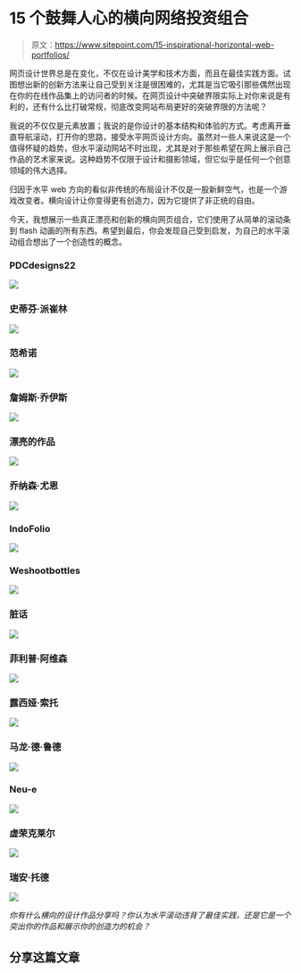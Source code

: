 # 15 个鼓舞人心的横向网络投资组合

> 原文：<https://www.sitepoint.com/15-inspirational-horizontal-web-portfolios/>

网页设计世界总是在变化，不仅在设计美学和技术方面，而且在最佳实践方面。试图想出新的创新方法来让自己受到关注是很困难的，尤其是当它吸引那些偶然出现在你的在线作品集上的访问者的时候。在网页设计中突破界限实际上对你来说是有利的，还有什么比打破常规，彻底改变网站布局更好的突破界限的方法呢？

我说的不仅仅是元素放置；我说的是你设计的基本结构和体验的方式。考虑离开垂直导航滚动，打开你的思路，接受水平网页设计方向。虽然对一些人来说这是一个值得怀疑的趋势，但水平滚动网站不时出现，尤其是对于那些希望在网上展示自己作品的艺术家来说。这种趋势不仅限于设计和摄影领域，但它似乎是任何一个创意领域的伟大选择。

归因于水平 web 方向的看似非传统的布局设计不仅是一股新鲜空气，也是一个游戏改变者。横向设计让你变得更有创造力，因为它提供了非正统的自由。

今天，我想展示一些真正漂亮和创新的横向网页组合，它们使用了从简单的滚动条到 flash 动画的所有东西。希望到最后，你会发现自己受到启发，为自己的水平滚动组合想出了一个创造性的概念。

### PDCdesigns22

[![](img/5ea0135ce787e26e75dd9d962221a2a9.png)](http://www.pdcdesigns22.com/)

### 史蒂芬·派崔林

[![](img/54a1940890810b77ce9386dd4b658c44.png)](http://tartelin.com/)

### 范希诺

[![](img/fe4825001e43ec3e756f2cc86ec68149.png)](http://fancyrhino.com/)

### 詹姆斯·乔伊斯

[![](img/ec4c8c586a835c639ac2e64303d10e27.png)](http://www.jamesjoyce.co.uk/)

### 漂亮的作品

[![](img/87d57f36a250956c34ae2fddfe54a88e.png)](http://www.prettyproduction.com/)

### 乔纳森·尤恩

[![](img/6eb9e716bb33a2a7616d01c56a5d4ddf.png)](http://www.jonathanyuen.com/_main.html)

### IndoFolio

[![](img/9642b95046788f8c2697abe77d47d7ac.png)](http://indofolio.com/)

### Weshootbottles

[![](img/4333b4daf3f3a927a7738e32590a8cbc.png)](http://weshootbottles.com/)

### 脏话

[![](img/5079dd500af924c31a2f15291c05e3fb.png)](http://www.swearwords.com.au/#work_0)

### 菲利普·阿维森

[![](img/e706c0381f98bfd858ad269be860d386.png)](http://www.philiparvidson.se/)

### 露西娅·索托

[![](img/3de0d413ccdc6efa24ffcaa4c0cf2b70.png)](http://luciasoto.es/)

### 马龙·德·鲁德

[![](img/cd5d63b230c6a3af542bbd8b21076d0e.png)](http://www.marlousderoode.nl/)

### Neu-e

[![](img/42c05ad59ae06210b59497b8974b2404.png)](http://www.neu-e.de/)

### 虚荣克莱尔

[![](img/aaef5a50bb381de60b51b0e238b9df57.png)](http://www.vanityclaire.com/)

### 瑞安·托德

[![](img/b3540c04979f20edac71e66694c1cbb9.png)](http://www.ryantodd.com/)

*你有什么横向的设计作品分享吗？你认为水平滚动违背了最佳实践，还是它是一个突出你的作品和展示你的创造力的机会？*

## 分享这篇文章